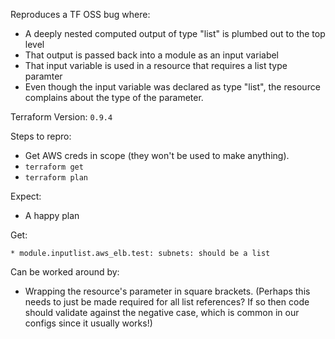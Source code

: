 Reproduces a TF OSS bug where:

 * A deeply nested computed output of type "list" is plumbed out to the top level
 * That output is passed back into a module as an input variabel
 * That input variable is used in a resource that requires a list type paramter
 * Even though the input variable was declared as type "list", the resource
   complains about the type of the parameter.

Terraform Version: `0.9.4`

Steps to repro:

 * Get AWS creds in scope (they won't be used to make anything).
 * `terraform get`
 * `terraform plan`

Expect:

 * A happy plan

Get:

```
* module.inputlist.aws_elb.test: subnets: should be a list
```

Can be worked around by:

 * Wrapping the resource's parameter in square brackets. (Perhaps this needs to
   just be made required for all list references? If so then code should
  validate against the negative case, which is common in our configs since it
  usually works!)
